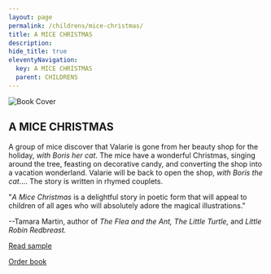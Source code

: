 ```yaml
---
layout: page
permalink: /childrens/mice-christmas/
title: A MICE CHRISTMAS
description: 
hide_title: true
eleventyNavigation:
  key: A MICE CHRISTMAS
  parent: CHILDRENS
---
```


<div class="container">
  <div class="image-container">
    <img src="/assets/img/mice-christmas.jpg" alt="Book Cover">
  </div>
  <div class="text-container">
    <h2>A MICE CHRISTMAS</h2>
    <p>A group of mice discover that Valarie is gone from her beauty shop for the holiday, <em>with Boris her cat</em>. The mice have a wonderful Christmas, singing around the tree, feasting on decorative candy, and converting the shop into a vacation wonderland. Valarie will be back to open the shop, <em>with Boris the cat</em>.... The story is written in rhymed couplets.</p>
    <p>"<em>A Mice Christmas</em> is a delightful story in poetic form that will appeal to children of all ages who will absolutely adore the magical illustrations."</p>
    <p>--Tamara Martin, author of <em>The Flea and the Ant,</em> <em>The Little Turtle,</em> and <em>Little Robin Redbreast.</em></p>
    <p><a href="#" id="toggle-sample">Read sample</a></p>
    <p><a href="https://littleredtree.com/a-mice-christmas-at-valeries-place/">Order book</a></p>
  </div>
</div>

<div class="centered-content" id="sample-content" style="display: none;">
<p><strong><u>One: Christmas Eve</u></strong></p>
<p>The night before Christmas,</p>
<p>in a snow of white lace,</p>
<p>frost painting the windows</p>
<p>of Valerie's Place:</p>
<p>the shop is closed tight</p>
<p>'till Valarie comes back,</p>
<p>'till the day after Christmas</p>
<p>with Boris her cat.</p>
<p>'Till the day after Christmas</p>
<p>beautifying can wait,</p>
<p>'till the day after Christmas</p>
<p>at <em>quarter-past-eight</em>....</p>
<p>'Till the day after Christmas,</p>
<p>at a fraction to nine,</p>
<p>the shop will be empty</p>
<p>of Valerie's feline.</p></th>
<p><img src="/assets/img/mice-christmas-illus.jpg" alt="Mice Christmas Illustration" /></p>
</div>

<script>
  document.addEventListener('DOMContentLoaded', function() {
    const toggleLink = document.getElementById("toggle-sample");
    const prologueContent = document.getElementById("sample-content");

    toggleLink.addEventListener("click", function(event) {
      event.preventDefault(); // Prevent default link behavior
      if (prologueContent.style.display === "none") {
        prologueContent.style.display = "block"; // Show content
        toggleLink.textContent = "Hide sample"; // Change link text
      } else {
        prologueContent.style.display = "none"; // Hide content
        toggleLink.textContent = "Read sample"; // Change link text back
      }
    });
  });
</script>
